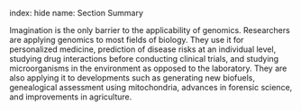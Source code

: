 index: hide
name: Section Summary

Imagination is the only barrier to the applicability of genomics. Researchers are applying genomics to most fields of biology. They use it for personalized medicine, prediction of disease risks at an individual level, studying drug interactions before conducting clinical trials, and studying microorganisms in the environment as opposed to the laboratory. They are also applying it to developments such as generating new biofuels, genealogical assessment using mitochondria, advances in forensic science, and improvements in agriculture.
